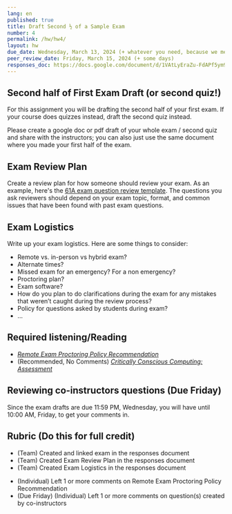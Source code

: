 ```yaml
---
lang: en
published: true
title: Draft Second ½ of a Sample Exam
number: 4
permalink: /hw/hw4/
layout: hw
due_date: Wednesday, March 13, 2024 (+ whatever you need, because we messed up...)
peer_review_date: Friday, March 15, 2024 (+ some days)
responses_doc: https://docs.google.com/document/d/1VAtLyEraZu-FdAPf5ym9AvK6vdxxKYFnBQzRQxfrNXk/edit#heading=h.gjdgxs
---
```


[hw05_proctoring_guidelines]: https://drive.google.com/drive/u/1/folders/1kSg75QcfFhbJVZJ_byRNqYsn5MnFLfrs

## Second half of First Exam Draft (or second quiz!)

For this assignment you will be drafting the second half of your first exam. If your course does quizzes instead, draft the second quiz instead.

Please create a google doc or pdf draft of your whole exam / second quiz and share with the instructors; you can also just use the same document where you made your first half of the exam.

## Exam Review Plan

Create a review plan for how someone should review your exam. As an example, here's the [<u>61A exam question review template</u>](https://docs.google.com/document/d/1bDJSvURF5UwNaFjqR2ygpmwK7Wt7G0M6Y3c2bWJU8-o/edit#). The questions you ask reviewers should depend on your exam topic, format, and common issues that have been found with past exam questions.

## Exam Logistics

Write up your exam logistics. Here are some things to consider:

- Remote vs. in-person vs hybrid exam?
- Alternate times?
- Missed exam for an emergency? For a non emergency?
- Proctoring plan?
- Exam software?
- How do you plan to do clarifications during the exam for any mistakes that weren’t caught during the review process?
- Policy for questions asked by students during exam?
- …

<!-- ## Signup for Exam Reviews

Next week you will be reviewing one full exam that is not your course’s exam.

To prepare for that, please sign up by putting your name and email down on one course. Each course on the responses document has 2 spots open for review. If all spots are full, ping Alex on slack. -->

## Required listening/Reading

- [_Remote Exam Proctoring Policy Recommendation_][hw05_proctoring_guidelines]
- (Recommended, No Comments) [_Critically Conscious Computing: Assessment_](https://criticallyconsciouscomputing.org/assessment)

## Reviewing co-instructors questions (Due Friday)

Since the exam drafts are due 11:59 PM, Wednesday, you will have until 10:00 AM, Friday, to get your comments in.

## Rubric (Do this for full credit)

- (Team) Created and linked exam in the responses document
- (Team) Created Exam Review Plan in the responses document
- (Team) Created Exam Logistics in the responses document
<!-- - (Individual) Signed up to review one exam in the responses document -->
- (Individual) Left 1 or more comments on Remote Exam Proctoring Policy Recommendation
- (Due Friday) (Individual) Left 1 or more comments on question(s) created by co-instructors
